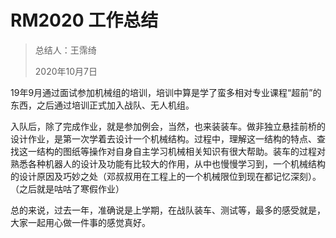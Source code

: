 # RM2020 工作总结

> 总结人：王霈绮
>
> 2020年10月7日

19年9月通过面试参加机械组的培训，培训中算是学了蛮多相对专业课程“超前”的东西，之后通过培训正式加入战队、无人机组。

入队后，除了完成作业，就是参加例会，当然，也来装装车。做非独立悬挂前桥的设计作业，是第一次学着去设计一个机械结构。过程中，理解这一结构的特点、查找这一结构的图纸等操作对自身自主学习机械相关知识有很大帮助。装车的过程对熟悉各种机器人的设计及功能有比较大的作用，从中也慢慢学习到，一个机械结构的设计原因及巧妙之处（邓叔叔用在工程上的一个机械限位到现在都记忆深刻）。（之后就是咕咕了寒假作业）

总的来说，过去一年，准确说是上学期，在战队装车、测试等，最多的感受就是，大家一起用心做一件事的感觉真好。

